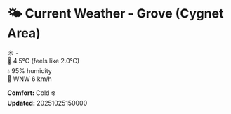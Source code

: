 # 🌤️ Current Weather - Grove (Cygnet Area)

☀️ **-**  
🌡️ 4.5°C (feels like 2.0°C)  
💧 95% humidity  
💨 WNW 6 km/h  

**Comfort:** Cold ❄️  
**Updated:** 20251025150000
